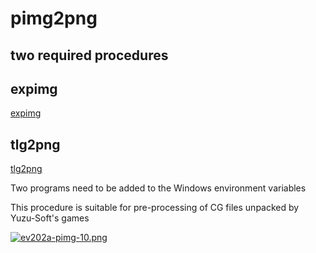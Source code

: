 pimg2png
=
two required procedures
--
expimg
-
[expimg](http://asmodean.reverse.net/pages/expimg.html)

tlg2png 
-
[tlg2png](https://github.com/vn-tools/tlg2png/releases)

Two programs need to be added to the Windows environment variables

This procedure is suitable for pre-processing of CG files unpacked by Yuzu-Soft's games

[![ev202a-pimg-10.png](https://i.postimg.cc/44Msh69m/ev202a-pimg-10.png)](https://postimg.cc/qg89PCQT)
